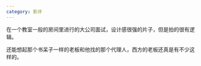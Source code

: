 ```yaml
---
category: 影评
---
```


在一个教室一般的房间里进行的大公司面试，设计感很强的片子，但是拍的很有逻辑。

还能想起那个书呆子一样的老板和他找的那个代理人，西方的老板还真是有不少这样的。
